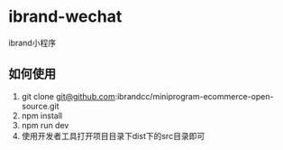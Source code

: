 # ibrand-wechat
ibrand小程序

## 如何使用

1. git clone git@github.com:ibrandcc/miniprogram-ecommerce-open-source.git
2. npm install
3. npm run dev
4. 使用开发者工具打开项目目录下dist下的src目录即可
